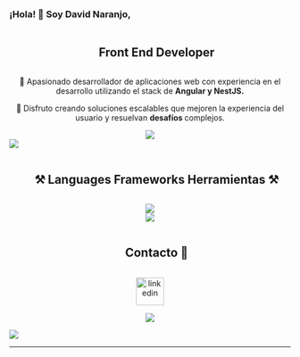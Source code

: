 ### ¡Hola! 👋 Soy David Naranjo,

<div align="center">
  <div id="user-content-toc">
    <ul align="center">
      <summary><h2 style="display: inline-block">Front End Developer</h2></summary>
    </ul>
  </div>
  <p>
   🚀 Apasionado desarrollador de aplicaciones web con experiencia en el desarrollo utilizando el stack de <strong>Angular y NestJS.</strong>
  </p>
</div>

<div align="center">
  <p>🌱 Disfruto creando soluciones escalables que mejoren la experiencia del usuario y resuelvan <strong>desafíos </strong>complejos.</p>
</div>

   

<div align="center">
  <a href="mailto:davide.naranjom@gmail.com">
    <img src="https://logowik.com/content/uploads/images/gmail-new-icon5198.jpg" />
  </a>
</div>

<img src="https://user-images.githubusercontent.com/73097560/115834477-dbab4500-a447-11eb-908a-139a6edaec5c.gif">

<div id="user-content-toc">
  <ul align="center">
    <summary><h2 style="display: inline-block">⚒️ Languages Frameworks Herramientas ⚒️</h2></summary>
  </ul>
</div>

<div align="center">
  <img src="https://skillicons.dev/icons?i=git,css,discord,docker,express,figma,firebase,github,nestjs" /><br>
  <img src="https://skillicons.dev/icons?i=html,js,materialui,mongodb,nodejs,postman,redux,tailwind,ts,vscode,angular" />
</div>

<!-- Connect with me -->
<!--h2 without bottom border-->
<div id="user-content-toc">
  <ul align="center">
    <summary><h2 style="display: inline-block">Contacto 🤝</h2></summary>
  </ul>
</div>

<!--icons and links-->
<p align="center">
<a href="https://www.linkedin.com/in/david-eduardo-naranjo-montanez-3b4185295/" target="blank" ><img align="center" src="https://user-images.githubusercontent.com/88904952/234979284-68c11d7f-1acc-4f0c-ac78-044e1037d7b0.png" alt="linkedin" height="50" width="50" /></a>
</p>


<!--profile visit count-->
<div align="center">
  
[![](https://visitcount.itsvg.in/api?id=1010nishant&icon=3&color=6)](https://visitcount.itsvg.in)
  
</div>

<!--horizontal divider(gradiant)-->
<img src="https://user-images.githubusercontent.com/73097560/115834477-dbab4500-a447-11eb-908a-139a6edaec5c.gif">

----------------------------------------------------------------------

